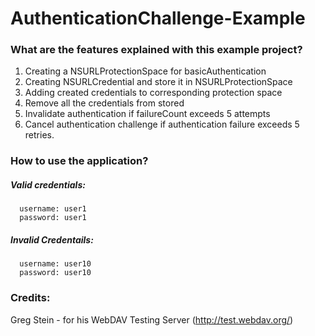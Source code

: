 AuthenticationChallenge-Example
===============================

### What are the features explained with this example project?

1.	Creating a NSURLProtectionSpace for basicAuthentication
2.	Creating NSURLCredential and store it in NSURLProtectionSpace
3.	Adding created credentials to corresponding protection space
4.	Remove all the credentials from stored
5.	Invalidate authentication if failureCount exceeds 5 attempts
6.	Cancel authentication challenge if authentication failure exceeds 5 retries.

### How to use the application?

##### Valid credentials: 
      username: user1 
      password: user1

##### Invalid Credentails:
      username: user10
      password: user10

### Credits:
Greg Stein - for his WebDAV Testing Server (http://test.webdav.org/)



